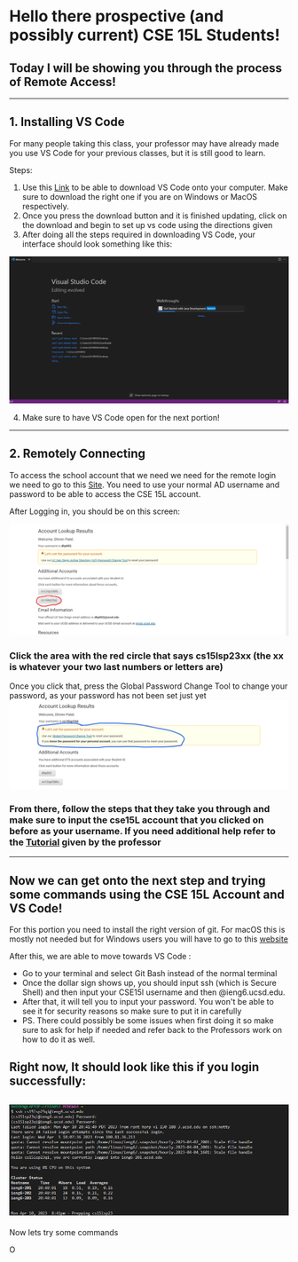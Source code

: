 # Hello there prospective (and possibly current) CSE 15L Students!
## Today I will be showing you through the process of Remote Access!
---

## 1. Installing VS Code
For many people taking this class, your professor may have already made you use VS Code for your previous classes, but it is still
good to learn.

Steps:
1. Use this [Link](https://code.visualstudio.com/) to be able to download VS Code onto your computer. Make sure to download the right
one if you are on Windows or MacOS respectively.
2. Once you press the download button and it is finished updating, click on the download and begin to set up vs code using the directions
given
3. After doing all the steps required in downloading VS Code, your interface should look something like this:

![Image](VSCode.png)

4. Make sure to have VS Code open for the next portion!
---

## 2. Remotely Connecting
To access the school account that we need we need for the remote login we need to go to this [Site](https://sdacs.ucsd.edu/-icc/indet.php). You need to use your normal AD username and password to be able to access the CSE 15L account.

After Logging in, you should be on this screen:

![image](AccountLookup.png)

### Click the area with the red circle that says cs15lsp23xx (the xx is whatever your two last numbers or letters are)

Once you click that, press the Global Password Change Tool to change your password, as your password has not been set just yet
![Image](GPCT.png)
### From there, follow the steps that they take you through and make sure to input the cse15L account that you clicked on before as your username. If you need additional help refer to the [Tutorial](https://drive.google.com/file/d/17IDZn8Qq7Q0RkYMxdiIR0o6HJ3B5YqSW/view) given by the professor

---
## Now we can get onto the next step and trying some commands using the CSE 15L Account and VS Code!

For this portion you need to install the right version of git. For macOS this is mostly not needed but for Windows users you will have to go to this [website](https://git-scm.com/download/win)

After this, we are able to move towards VS Code :
- Go to your terminal and select Git Bash instead of the normal terminal
- Once the dollar sign shows up, you should input ssh (which is Secure Shell) and then input your CSE15l username and then @ieng6.ucsd.edu. 
- After that, it will tell you to input your password. You won't be able to see it for security reasons so make sure to put it in carefully
- PS. There could possibly be some issues when first doing it so make sure to ask for help if needed and refer back to the Professors work on how to do it as well.

## Right now, It should look like this if you login successfully:
![Image](Login.png)
---
Now lets try some commands

O
